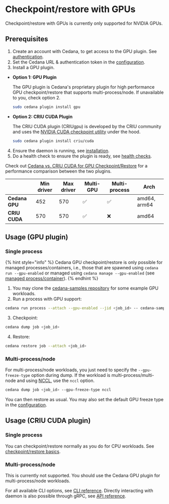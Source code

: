 # Checkpoint/restore with GPUs

Checkpoint/restore with GPUs is currently only supported for NVIDIA GPUs.

## Prerequisites

1. Create an account with Cedana, to get access to the GPU plugin. See [authentication](../../get-started/authentication.md).
2. Set the Cedana URL & authentication token in the [configuration](../../get-started/configuration.md).
3. Install a GPU plugin.

- **Option 1: GPU Plugin**

  The GPU plugin is Cedana's proprietary plugin for high performance GPU checkpoint/restore that supports multi-process/node. If unavailable to you, check option 2.

  ```sh
  sudo cedana plugin install gpu
  ```

- **Option 2: CRIU CUDA Plugin**

  The CRIU CUDA plugin (CRIUgpu) is developed by the CRIU community and uses the [NVIDIA CUDA checkpoint utility](https://github.com/NVIDIA/cuda-checkpoint) under the hood.

  ```sh
  sudo cedana plugin install criu/cuda
  ```

4. Ensure the daemon is running, see [installation](../../get-started/installation.md).
5. Do a health check to ensure the plugin is ready, see [health checks](../../get-started/health.md).

Check out [Cedana vs. CRIU CUDA for GPU Checkpoint/Restore](https://app.gitbook.com/s/2VUqakyWqaX9NCnQNYjD/articles/cedana-vs.-criu-cuda-for-gpu-checkpoint-restore "mention") for a performance comparison between the two plugins.

|                | Min driver | Max driver | Multi-GPU | Multi-process | Arch         |
| -------------- | ---------- | ---------- | --------- | ------------- | ------------ |
| **Cedana GPU** | 452        | 570        | ✅        | ✅            | amd64, arm64 |
| **CRIU CUDA**  | 570        | 570        | ✅        | ❌            | amd64        |

## Usage (GPU plugin)

### Single process

{% hint style="info" %}
Cedana GPU checkpoint/restore is only possible for managed processes/containers, i.e., those that are spawned using `cedana run --gpu-enabled` or managed using `cedana manage --gpu-enabled` (see [managed process/container](../managed.md)).
{% endhint %}

1. You may clone the [cedana-samples repository](https://github.com/cedana/cedana-samples) for some example GPU workloads.
2. Run a process with GPU support:

```sh
cedana run process --attach --gpu-enabled --jid <job_id> -- cedana-samples/gpu_smr/vector_add
```

3. Checkpoint:

```sh
cedana dump job <job_id>
```

4. Restore:

```sh
cedana restore job --attach <job_id>
```

### Multi-process/node

For multi-process/node workloads, you just need to specify the `--gpu-freeze-type` option during dump. If the workload is multi-process/multi-node and using [NCCL](https://developer.nvidia.com/nccl), use the `nccl` option.

```sh
cedana dump job <job_id> --gpu-freeze-type nccl
```

You can then restore as usual. You may also set the default GPU freeze type in the [configuration](../../get-started/configuration.md).

## Usage (CRIU CUDA plugin)

### Single process

You can checkpoint/restore normally as you do for CPU workloads. See [checkpoint/restore basics](../cr.md).

### Multi-process/node

This is currently not supported. You should use the Cedana GPU plugin for multi-process/node workloads.

For all available CLI options, see [CLI reference](../../references/cli/cedana.md). Directly interacting with daemon is also possible through gRPC, see [API reference](../../references/api.md).
